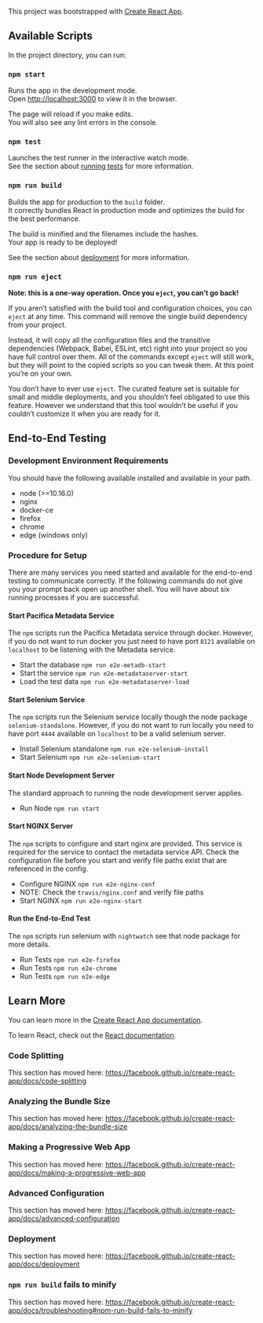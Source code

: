This project was bootstrapped with [Create React App](https://github.com/facebook/create-react-app).

## Available Scripts

In the project directory, you can run:

### `npm start`

Runs the app in the development mode.<br>
Open [http://localhost:3000](http://localhost:3000) to view it in the browser.

The page will reload if you make edits.<br>
You will also see any lint errors in the console.

### `npm test`

Launches the test runner in the interactive watch mode.<br>
See the section about [running tests](https://facebook.github.io/create-react-app/docs/running-tests) for more information.

### `npm run build`

Builds the app for production to the `build` folder.<br>
It correctly bundles React in production mode and optimizes the build for the best performance.

The build is minified and the filenames include the hashes.<br>
Your app is ready to be deployed!

See the section about [deployment](https://facebook.github.io/create-react-app/docs/deployment) for more information.

### `npm run eject`

**Note: this is a one-way operation. Once you `eject`, you can’t go back!**

If you aren’t satisfied with the build tool and configuration choices, you can `eject` at any time. This command will remove the single build dependency from your project.

Instead, it will copy all the configuration files and the transitive dependencies (Webpack, Babel, ESLint, etc) right into your project so you have full control over them. All of the commands except `eject` will still work, but they will point to the copied scripts so you can tweak them. At this point you’re on your own.

You don’t have to ever use `eject`. The curated feature set is suitable for small and middle deployments, and you shouldn’t feel obligated to use this feature. However we understand that this tool wouldn’t be useful if you couldn’t customize it when you are ready for it.

## End-to-End Testing

### Development Environment Requirements

You should have the following available installed and available in your path.

 - node (>=10.16.0)
 - nginx
 - docker-ce
 - firefox
 - chrome
 - edge (windows only)

### Procedure for Setup

There are many services you need started and available for the
end-to-end testing to communicate correctly. If the following
commands do not give you your prompt back open up another shell.
You will have about six running processes if you are successful. 

#### Start Pacifica Metadata Service

The `npm` scripts run the Pacifica Metadata service through docker.
However, if you do not want to run docker you just need to have port
`8121` available on `localhost` to be listening with the Metadata
service.

 - Start the database `npm run e2e-metadb-start`
 - Start the service `npm run e2e-metadataserver-start`
 - Load the test data `npm run e2e-metadataserver-load`

#### Start Selenium Service

The `npm` scripts run the Selenium service locally though the node
package `selenium-standalone`. However, if you do not want to run
locally you need to have port `4444` available on `localhost` to be
a valid selenium server.

 - Install Selenium standalone `npm run e2e-selenium-install`
 - Start Selenium `npm run e2e-selenium-start`

#### Start Node Development Server

The standard approach to running the node development server applies.

 - Run Node `npm run start`

#### Start NGINX Server

The `npm` scripts to configure and start nginx are provided. This
service is required for the service to contact the metadata service
API. Check the configuration file before you start and verify file
paths exist that are referenced in the config.

 - Configure NGINX `npm run e2e-nginx-conf`
 - NOTE: Check the `travis/nginx.conf` and verify file paths
 - Start NGINX `npm run e2e-nginx-start`

#### Run the End-to-End Test

The `npm` scripts run selenium with `nightwatch` see that node
package for more details.

 - Run Tests `npm run e2e-firefox`
 - Run Tests `npm run e2e-chrome`
 - Run Tests `npm run e2e-edge`

## Learn More

You can learn more in the [Create React App documentation](https://facebook.github.io/create-react-app/docs/getting-started).

To learn React, check out the [React documentation](https://reactjs.org/).

### Code Splitting

This section has moved here: https://facebook.github.io/create-react-app/docs/code-splitting

### Analyzing the Bundle Size

This section has moved here: https://facebook.github.io/create-react-app/docs/analyzing-the-bundle-size

### Making a Progressive Web App

This section has moved here: https://facebook.github.io/create-react-app/docs/making-a-progressive-web-app

### Advanced Configuration

This section has moved here: https://facebook.github.io/create-react-app/docs/advanced-configuration

### Deployment

This section has moved here: https://facebook.github.io/create-react-app/docs/deployment

### `npm run build` fails to minify

This section has moved here: https://facebook.github.io/create-react-app/docs/troubleshooting#npm-run-build-fails-to-minify
